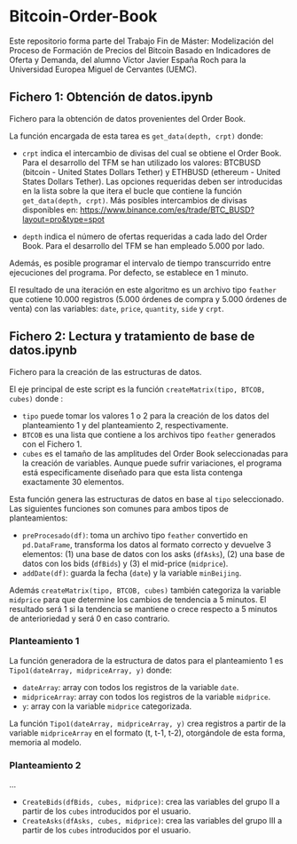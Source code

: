 # Bitcoin-Order-Book

Este repositorio forma parte del Trabajo Fin de Máster: Modelización del Proceso de Formación de Precios del Bitcoin Basado en Indicadores de Oferta y Demanda, del alumno Víctor Javier España Roch para la Universidad Europea Miguel de Cervantes (UEMC).

## Fichero 1: Obtención de datos.ipynb

Fichero para la obtención de datos provenientes del Order Book. 

La función encargada de esta tarea es `get_data(depth, crpt)` donde:

* `crpt` indica el intercambio de divisas del cual se obtiene el Order Book. Para el desarrollo del TFM se han utilizado los valores: BTCBUSD (bitcoin - United States Dollars Tether) y ETHBUSD (ethereum -  United States Dollars Tether). Las opciones requeridas deben ser introducidas en la lista sobre la que itera el bucle que contiene la función `get_data(depth, crpt)`. Más posibles intercambios de divisas disponibles en: https://www.binance.com/es/trade/BTC_BUSD?layout=pro&type=spot

* `depth` indica el número de ofertas requeridas a cada lado del Order Book. Para el desarrollo del TFM se han empleado 5.000 por lado.

Además, es posible programar el intervalo de tiempo transcurrido entre ejecuciones del programa. Por defecto, se establece en 1 minuto.

El resultado de una iteración en este algoritmo es un archivo tipo `feather` que cotiene 10.000 registros (5.000 órdenes de compra y 5.000 órdenes de venta) con las variables: `date`, `price`, `quantity`, `side` y `crpt`. 

## Fichero 2: Lectura y tratamiento de base de datos.ipynb

Fichero para la creación de las estructuras de datos.

El eje principal de este script es la función `createMatrix(tipo, BTCOB, cubes)` donde :

* `tipo` puede tomar los valores 1 o 2 para la creación de los datos del planteamiento 1 y del planteamiento 2, respectivamente.
* `BTCOB` es una lista que contiene a los archivos tipo `feather` generados con el Fichero 1.
* `cubes` es el tamaño de las amplitudes del Order Book seleccionadas para la creación de variables. Aunque puede sufrir variaciones, el programa está especificamente diseñado para que esta lista contenga exactamente 30 elementos.

Esta función genera las estructuras de datos en base al `tipo` seleccionado. Las siguientes funciones son comunes para ambos tipos de planteamientos:

* `preProcesado(df)`: toma un archivo tipo `feather` convertido en `pd.DataFrame`, transforma los datos al formato correcto y devuelve 3 elementos: (1) una base de datos con los asks (`dfAsks`), (2) una base de datos con los bids (`dfBids`) y (3) el mid-price (`midprice`).
* `addDate(df)`: guarda la fecha (`date`) y la variable `minBeijing`.

Además `createMatrix(tipo, BTCOB, cubes)` también categoriza la variable `midprice` para que determine los cambios de tendencia a 5 minutos. El resultado será 1 si la tendencia se mantiene o crece respecto a 5 minutos de anterioriedad y será 0 en caso contrario. 

### Planteamiento 1

La función generadora de la estructura de datos para el planteamiento 1 es `Tipo1(dateArray, midpriceArray, y)` donde:

* `dateArray`: array con todos los registros de la variable `date`.
* `midpriceArray`: array con todos los registros de la variable `midprice`. 
* `y`: array con la variable `midprice` categorizada.

La función `Tipo1(dateArray, midpriceArray, y)` crea registros a partir de la variable `midpriceArray` en el formato (t, t-1, t-2), otorgándole de esta forma, memoria al modelo. 

### Planteamiento 2

...

* `CreateBids(dfBids, cubes, midprice)`: crea las variables del grupo II a partir de los  `cubes` introducidos por el usuario.
* `CreateAsks(dfAsks, cubes, midprice)`: crea las variables del grupo III a partir de los  `cubes` introducidos por el usuario.


